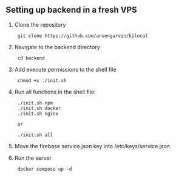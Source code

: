## Setting up backend in a fresh VPS

1. Clone the repository

        git clone https://github.com/ansengarvin/kilocal

2. Navigate to the backend directory

        cd backend

3. Add execute permissions to the shell file

        chmod +x ./init.sh

4. Run all functions in the shell file:

        ./init.sh npm
        ./init.sh docker
        ./init.sh nginx

        or

        ./init.sh all

5. Move the firebase service.json key into /etc/keys/service.json

6. Run the server

        docker compose up -d